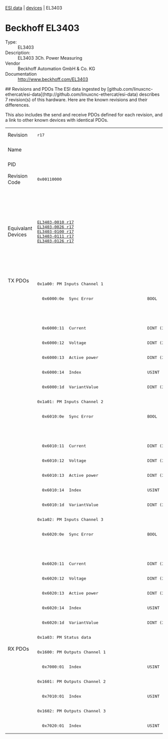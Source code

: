 <div class="nav"><a href="/esi-data">ESI data</a> | <a href="/esi-data/devices">devices</a> | EL3403</div>

#  Beckhoff EL3403

<dl>
  <dt>Type:</dt><dd>EL3403</dd>
  <dt>Description:</dt><dd>EL3403 3Ch. Power Measuring</dd>
  <dt>Vendor</dt><dd>Beckhoff Automation GmbH & Co. KG</dd>
  <dt>Documentation</dt><dd><a href="http://www.beckhoff.com/EL3403">http://www.beckhoff.com/EL3403</a></dd>
</dl>
## Revisions and PDOs
The ESI data ingested by [github.com/linuxcnc-ethercat/esi-data](http://github.com/linuxcnc-ethercat/esi-data) describes 7 revision(s) of this hardware.  Here are the known revisions and their differences.

This also includes the send and receive PDOs defined for each revision, and a link to other known devices with identical PDOs.

<table>
<tr >
<td class="first">Revision</td>
<td ><pre>r17</pre></td>
<td ><pre>r18</pre></td>
<td ><pre>r19</pre></td>
<td ><pre>r20</pre></td>
<td ><pre>r21</pre></td>
<td ><pre>r22</pre></td>
<td ><pre>r23</pre></td>
</tr>
<tr >
<td class="first">Name</td>
<td  colspan=7 align="center"><pre>EL3403 3Ch. Power Measuring</pre></td>
</tr>
<tr >
<td class="first">PID</td>
<td  colspan=7 align="center"><pre>0x0d4b3052</pre></td>
</tr>
<tr >
<td class="first">Revision Code</td>
<td ><pre>0x00110000</pre></td>
<td ><pre>0x00120000</pre></td>
<td ><pre>0x00130000</pre></td>
<td ><pre>0x00140000</pre></td>
<td ><pre>0x00150000</pre></td>
<td ><pre>0x00160000</pre></td>
<td ><pre>0x00170000</pre></td>
</tr>
<tr >
<td class="first">Equivalant Devices</td>
<td ><pre><a href="EL3403-0010">EL3403-0010 r17</a><br/><a href="EL3403-0026">EL3403-0026 r17</a><br/><a href="EL3403-0100">EL3403-0100 r17</a><br/><a href="EL3403-0111">EL3403-0111 r17</a><br/><a href="EL3403-0126">EL3403-0126 r17</a></pre></td>
<td ><pre><a href="EL3403-0010">EL3403-0010 r18</a><br/><a href="EL3403-0026">EL3403-0026 r18</a><br/><a href="EL3403-0100">EL3403-0100 r18</a><br/><a href="EL3403-0111">EL3403-0111 r18</a><br/><a href="EL3403-0126">EL3403-0126 r18</a></pre></td>
<td  colspan=3 align="center"><pre><a href="EL3403-0010">EL3403-0010 r19</a><br/><a href="EL3403-0010">EL3403-0010 r20</a><br/><a href="EL3403-0010">EL3403-0010 r21</a><br/><a href="EL3403-0026">EL3403-0026 r19</a><br/><a href="EL3403-0026">EL3403-0026 r20</a><br/><a href="EL3403-0026">EL3403-0026 r21</a><br/><a href="EL3403-0100">EL3403-0100 r19</a><br/><a href="EL3403-0100">EL3403-0100 r20</a><br/><a href="EL3403-0100">EL3403-0100 r21</a><br/><a href="EL3403-0111">EL3403-0111 r19</a><br/><a href="EL3403-0111">EL3403-0111 r20</a><br/><a href="EL3403-0111">EL3403-0111 r21</a><br/><a href="EL3403-0126">EL3403-0126 r19</a><br/><a href="EL3403-0126">EL3403-0126 r20</a><br/><a href="EL3403-0126">EL3403-0126 r21</a></pre></td>
<td  colspan=2 align="center"><pre><a href="EL3403-0010">EL3403-0010 r22</a><br/><a href="EL3403-0010">EL3403-0010 r23</a><br/><a href="EL3403-0010">EL3403-0010 r24</a><br/><a href="EL3403-0026">EL3403-0026 r22</a><br/><a href="EL3403-0026">EL3403-0026 r23</a><br/><a href="EL3403-0026">EL3403-0026 r24</a><br/><a href="EL3403-0100">EL3403-0100 r22</a><br/><a href="EL3403-0100">EL3403-0100 r23</a><br/><a href="EL3403-0100">EL3403-0100 r24</a><br/><a href="EL3403-0111">EL3403-0111 r22</a><br/><a href="EL3403-0111">EL3403-0111 r23</a><br/><a href="EL3403-0111">EL3403-0111 r24</a><br/><a href="EL3403-0126">EL3403-0126 r22</a><br/><a href="EL3403-0126">EL3403-0126 r23</a><br/><a href="EL3403-0126">EL3403-0126 r24</a><br/><a href="EL3403-0333">EL3403-0333 r23</a><br/><a href="EL3403-0333">EL3403-0333 r24</a></pre></td>
</tr>
<tr class="txpdo pdosection">
<td class="first" rowspan=25 valign=top>TX PDOs</td>
<td colspan=7 align="left"><pre>0x1a00: PM Inputs Channel 1</pre></td>
<td></td>
</tr>
<tr class="txpdo">
<td  colspan=5 align="left"><pre>  0x6000:0e  Sync Error                      BOOL</pre></td>
<td  colspan=2 align="left"></td>
</tr>
<tr class="txpdo">
<td  colspan=5 align="left"></td>
<td  colspan=2 align="left"><pre>  0x6000:10  TxPDO Toggle                    BOOL</pre></td>
</tr>
<tr class="txpdo">
<td  colspan=7 align="left"><pre>  0x6000:11  Current                         DINT (32 bits)</pre></td>
</tr>
<tr class="txpdo">
<td  colspan=7 align="left"><pre>  0x6000:12  Voltage                         DINT (32 bits)</pre></td>
</tr>
<tr class="txpdo">
<td  colspan=7 align="left"><pre>  0x6000:13  Active power                    DINT (32 bits)</pre></td>
</tr>
<tr class="txpdo">
<td  colspan=7 align="left"><pre>  0x6000:14  Index                           USINT (8 bits)</pre></td>
</tr>
<tr class="txpdo">
<td ><pre>  0x6000:1d  VariantValue                    DINT (32 bits)</pre></td>
<td  colspan=6 align="left"><pre>  0x6000:1d  Variant value                   DINT (32 bits)</pre></td>
</tr>
<tr class="txpdo pdosection">
<td  colspan=7 align="left"><pre>0x1a01: PM Inputs Channel 2</pre></td>
</tr>
<tr class="txpdo">
<td  colspan=5 align="left"><pre>  0x6010:0e  Sync Error                      BOOL</pre></td>
<td  colspan=2 align="left"></td>
</tr>
<tr class="txpdo">
<td  colspan=5 align="left"></td>
<td  colspan=2 align="left"><pre>  0x6010:10  TxPDO Toggle                    BOOL</pre></td>
</tr>
<tr class="txpdo">
<td  colspan=7 align="left"><pre>  0x6010:11  Current                         DINT (32 bits)</pre></td>
</tr>
<tr class="txpdo">
<td  colspan=7 align="left"><pre>  0x6010:12  Voltage                         DINT (32 bits)</pre></td>
</tr>
<tr class="txpdo">
<td  colspan=7 align="left"><pre>  0x6010:13  Active power                    DINT (32 bits)</pre></td>
</tr>
<tr class="txpdo">
<td  colspan=7 align="left"><pre>  0x6010:14  Index                           USINT (8 bits)</pre></td>
</tr>
<tr class="txpdo">
<td ><pre>  0x6010:1d  VariantValue                    DINT (32 bits)</pre></td>
<td  colspan=6 align="left"><pre>  0x6010:1d  Variant value                   DINT (32 bits)</pre></td>
</tr>
<tr class="txpdo pdosection">
<td  colspan=7 align="left"><pre>0x1a02: PM Inputs Channel 3</pre></td>
</tr>
<tr class="txpdo">
<td  colspan=5 align="left"><pre>  0x6020:0e  Sync Error                      BOOL</pre></td>
<td  colspan=2 align="left"></td>
</tr>
<tr class="txpdo">
<td  colspan=5 align="left"></td>
<td  colspan=2 align="left"><pre>  0x6020:10  TxPDO Toggle                    BOOL</pre></td>
</tr>
<tr class="txpdo">
<td  colspan=7 align="left"><pre>  0x6020:11  Current                         DINT (32 bits)</pre></td>
</tr>
<tr class="txpdo">
<td  colspan=7 align="left"><pre>  0x6020:12  Voltage                         DINT (32 bits)</pre></td>
</tr>
<tr class="txpdo">
<td  colspan=7 align="left"><pre>  0x6020:13  Active power                    DINT (32 bits)</pre></td>
</tr>
<tr class="txpdo">
<td  colspan=7 align="left"><pre>  0x6020:14  Index                           USINT (8 bits)</pre></td>
</tr>
<tr class="txpdo">
<td ><pre>  0x6020:1d  VariantValue                    DINT (32 bits)</pre></td>
<td  colspan=6 align="left"><pre>  0x6020:1d  Variant value                   DINT (32 bits)</pre></td>
</tr>
<tr class="txpdo pdosection">
<td  colspan=7 align="left"><pre>0x1a03: PM Status data</pre></td>
</tr>
<tr class="rxpdo pdosection">
<td class="first" rowspan=6 valign=top>RX PDOs</td>
<td colspan=7 align="left"><pre>0x1600: PM Outputs Channel 1</pre></td>
<td></td>
</tr>
<tr class="rxpdo">
<td  colspan=7 align="left"><pre>  0x7000:01  Index                           USINT (8 bits)</pre></td>
</tr>
<tr class="rxpdo pdosection">
<td  colspan=7 align="left"><pre>0x1601: PM Outputs Channel 2</pre></td>
</tr>
<tr class="rxpdo">
<td  colspan=7 align="left"><pre>  0x7010:01  Index                           USINT (8 bits)</pre></td>
</tr>
<tr class="rxpdo pdosection">
<td  colspan=7 align="left"><pre>0x1602: PM Outputs Channel 3</pre></td>
</tr>
<tr class="rxpdo">
<td  colspan=7 align="left"><pre>  0x7020:01  Index                           USINT (8 bits)</pre></td>
</tr>
</table>
